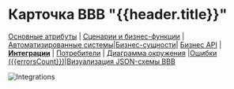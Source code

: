 # Карточка BBB "{{header.title}}"

[Основные атрибуты](/entities/automated_capability/automated_capability_card?id={{id}}) | [Сценарии и бизнес-функции](/entities/automated_capability/automated_capability_card_page_functions?id={{id}}) |[Автоматизированные системы](/entities/automated_capability/automated_capability_card_page_systems?id={{id}})|[Бизнес-сущности](/entities/automated_capability/automated_capability_card_page_business_entities?id={{id}})| [Бизнес API](/entities/automated_capability/automated_capability_card_page_interfaces?id={{id}}) | **[Интеграции](/entities/automated_capability/automated_capability_card_page_integrations?id={{id}})** | [Потребители](/entities/automated_capability/automated_capability_card_page_consumers?id={{id}}) | [Диаграмма окружения](/entities/automated_capability/automated_capability_card_page_environment_diagram?id={{id}}) |[Ошибки ({{errorsCount}})](/entities/automated_capability/automated_capability_card_page_errors?id={{id}})|[Визуализация JSON-схемы BBB](/entities/automated_capability/automated_capability_card_page_bbb_pasport?id={{id}})

![Integrations](@entity/automated_capability/automated_capability_table_Integrations?id={{id}})